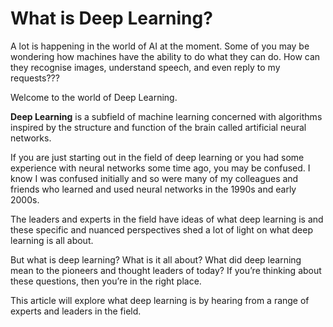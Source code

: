 # What is Deep Learning?

A lot is happening in the world of AI at the moment. Some of you may be wondering how machines have the ability to do what they can do. How can they recognise images, understand speech, and even reply to my requests???

Welcome to the world of Deep Learning. 

**Deep Learning** is a subfield of machine learning concerned with algorithms inspired by the structure and function of the brain called artificial neural networks.

If you are just starting out in the field of deep learning or you had some experience with neural networks some time ago, you may be confused. I know I was confused initially and so were many of my colleagues and friends who learned and used neural networks in the 1990s and early 2000s.

The leaders and experts in the field have ideas of what deep learning is and these specific and nuanced perspectives shed a lot of light on what deep learning is all about.

But what is deep learning? What is it all about? What did deep learning mean to the pioneers and thought leaders of today? If you’re thinking about these questions, then you’re in the right place. 

This article will explore what deep learning is by hearing from a range of experts and leaders in the field.



